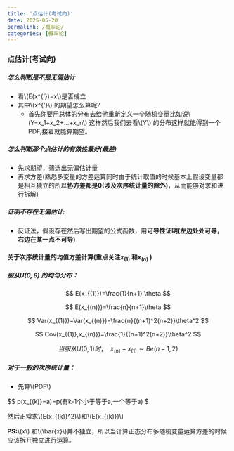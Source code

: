 ```yaml
---
title: '点估计(考试向)'
date: 2025-05-20
permalink: /概率论/
categories: [概率论]
---
```

### 点估计(考试向)

##### 怎么判断是不是无偏估计

* 看\\(E(x^{’})=x\\)是否成立
* 其中\\(x^{'}\\) 的期望怎么算呢?
  * 首先你要用总体的分布去给他重新定义一个随机变量比如说\\(Y=x_1+x_2+...+x_n\\) 这样然后我们去看\\(Y\\) 的分布这样就能得到一个PDF,接着就能算期望。



##### 怎么判断那个点估计的有效性最好(最差)

* 先求期望，筛选出无偏估计量
* 再求方差(熟悉多变量的方差运算同时由于统计取值的时候基本上假设变量都是相互独立的所以**协方差都是0(涉及次序统计量的除外)**，从而能够对求和进行拆解)

##### 证明不存在无偏估计:

* 反证法，假设存在然后写出期望的公式函数，用**可导性证明(左边处处可导，右边在某一点不可导)**

#### 关于次序统计量的均值方差计算(重点关注$x_{(1)}$ 和$x_{(n)}$ )

##### 服从$U(0,\theta)$ 的均匀分布：

$$
E(x_{(1)})=\frac{1}{n+1} \theta
$$

$$
E(x_{(n)})=\frac{n}{n+1}\theta
$$

$$
Var(x_{(1)})=Var(x_{(n)})=\frac{n}{(n+1)^2(n+2)}\theta^2
$$

$$
Cov(x_{(1)},x_{(n)})=\frac{1}{(n+1)^2(n+2)}\theta^2
$$

$$
当服从U(0,1)时，\ \ x_{(n)}-x_{(1)} \sim Be(n-1,2)
$$



##### 对于一般的次序统计量：

* 先算\\(PDF\\)

$$
  p(x_{(k)}=a)=p(有k-1个小于等于a,一个等于a)
$
  
然后正常求\\(E(x_{(k)}^2)\\)和\\(E(x_{(k)})\\) 

**PS:**\\(x\\) 和\\(\bar{x}\\)并不独立，所以当计算正态分布多随机变量运算方差的时候应该拆开独立进行运算。

